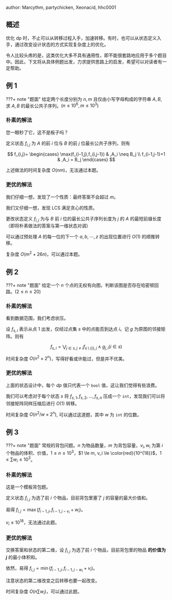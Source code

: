 author: Marcythm, partychicken, Xeonacid, hhc0001

## 概述

优化 dp 时，不止可以从转移过程入手，加速转移。有时，也可以从状态定义入手，通过改变设计状态的方式实现复杂度上的优化。

令人比较头疼的是，这类优化大多不具有通用性，即不能很套路地应用于多个题目中。因此，下文将从具体例题出发，力求提供思路上的启发，希望可以对读者有一定帮助。

## 例 1

???+ note "题面"
    给定两个长度分别为 $n,m$ 且仅由小写字母构成的字符串 $A,B$, 求 $A,B$ 的最长公共子序列。$(n\le 10^6,m\le 10^3)$

### 朴素的解法

您一眼秒了它，这不是板子吗？

定义状态 $f_{i,j}$ 为 $A$ 的前 $i$ 位与 $B$ 的前 $j$ 位最长公共子序列，则有

$$
f_{i,j}=
\begin{cases}
\max(f_{i-1,j},f_{i,j-1}) & ,A_i \neq B_j \\
f_{i-1,j-1}+1 & ,A_i = B_j 
\end{cases}
$$

上述做法的时间复杂度 $O(nm)$，无法通过本题。

### 更优的解法

我们仔细一想，发现了一个性质：最终答案不会超过 $m$。

我们又仔细一想，发现 LCS 满足贪心的性质。

更改状态定义 $f_{i,j}$ 为与 $B$ 前 $i$ 位的最长公共子序列长度为 $j$ 的 $A$ 的最短前缀长度（即将朴素做法的答案与第一维状态对调）

可以通过预处理 $A$ 的每一位的下一个 $a,b,\cdots,z$ 的出现位置进行 $O(1)$ 的顺推转移。

复杂度 $O(m^2+26n)$，可以通过本题。

## 例 2

???+ note "题面"
    给定一个 $n$ 个点的无权有向图，判断该图是否存在哈密顿回路。$(2\le n\le 20)$

### 朴素的解法

看到数据范围，我们考虑状压。

设 $f_{s,i}$ 表示从点 $1$ 出发，仅经过点集 $s$ 中的点能否到达点 $i$。记 $g$ 为原图的邻接矩阵。则有

$$
f_{s, i} = \bigvee_{j\in s, j\neq i}f_{s \setminus \{i\}, j}\wedge g_{j, i} \left(i\in s\right)
$$

时间复杂度 $O(n^2 \times 2^n)$，写得好看或许能过，但是并不优美。

### 更优的解法

上面的状态设计中，每个 $dp$ 值只代表一个 `bool` 值，这让我们觉得有些浪费。

我们可以考虑对于每个状态 $s$ 将 $f_{s,1},f_{s,2},\dots,f_{s,n}$ 压成一个 `int`，发现我们可以将邻接矩阵同样压缩后进行 $O(1)$ 转移。

时间复杂度 $O(n^2/w\times 2^n)$, 可以通过这道题，其中 $w$ 为 `int` 的位数。

## 例 3

???+ note "题面"
    常规的背包问题。$n$ 为物品数量，$m$ 为背包容量，$v_i, w_i$ 为第 $i$ 个物品的体积、价值，$1 \le n \le 10^3$，$1 \le m, v_i \le \color{red}{10^{18}}$，$1 \le \sum w_i \le 10^3$。

### 朴素的解法

这是一个模板背包题。

定义状态 $f_{i, j}$ 为选了前 $i$ 个物品，目前背包里塞了 $j$ 的容量的最大价值和。

易得 $f_{i, j} = \max(f_{i - 1, j}, f_{i - 1, j - v_i} + w_i)$。

$v_i \le 10^{18}$，无法通过此题。

### 更优的解法

交换答案和状态的第二维，设 $f_{i, j}$ 为选了前 $i$ 个物品，目前背包里的物品 **的价值为 $j$** 的最小体积和。

依然，易得 $f_{i, j} = \min(f_{i - 1, j}, f_{i - 1, j - w_i} + v_i)$。

注意状态的第二维改变之后转移也要一起改变。

时间复杂度 $O(n \sum w_i)$，可以通过此题。
